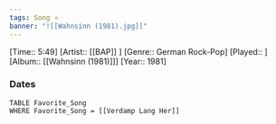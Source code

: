```yaml
---
tags: Song ⭐ 
banner: "![[Wahnsinn (1981).jpg]]"
---
```

[Time:: 5:49]
[Artist:: [[BAP]] ]
[Genre:: German Rock-Pop]
[Played:: ]
[Album:: [[Wahnsinn (1981)]]]
[Year:: 1981]
### Dates
````dataview
TABLE Favorite_Song
WHERE Favorite_Song = [[Verdamp Lang Her]]
````